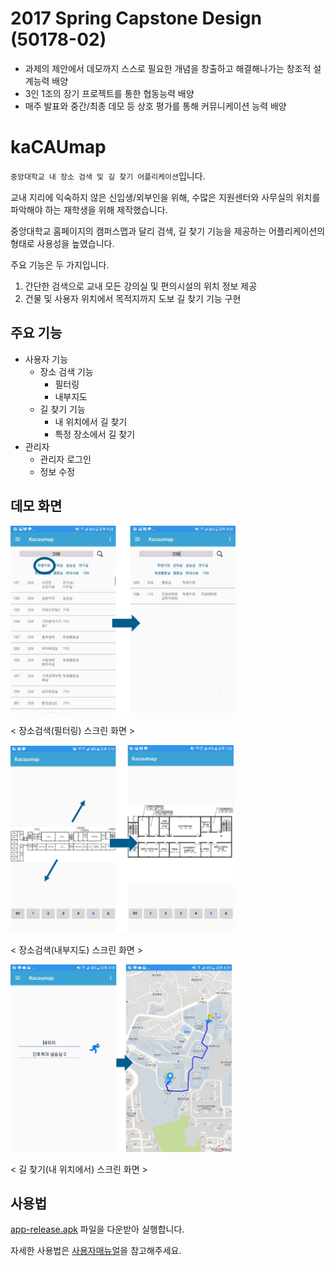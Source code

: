 # 2017 Spring Capstone Design (50178-02)
- 과제의 제안에서 데모까지 스스로 필요한 개념을 창출하고 해결해나가는 창조적 설계능력 배양
- 3인 1조의 장기 프로젝트를 통한 협동능력 배양
- 매주 발표와 중간/최종 데모 등 상호 평가를 통해 커뮤니케이션 능력 배양

# kaCAUmap
`중앙대학교 내 장소 검색 및 길 찾기 어플리케이션`입니다.

교내 지리에 익숙하지 않은 신입생/외부인을 위해, 수많은 지원센터와 사무실의 위치를 파악해야 하는 재학생을 위해 제작했습니다.

중앙대학교 홈페이지의 캠퍼스맵과 달리 검색, 길 찾기 기능을 제공하는 어플리케이션의 형태로 사용성을 높였습니다.

주요 기능은 두 가지입니다.

1.	간단한 검색으로 교내 모든 강의실 및 편의시설의 위치 정보 제공
2.	건물 및 사용자 위치에서 목적지까지 도보 길 찾기 기능 구현

## 주요 기능
- 사용자 기능
  - 장소 검색 기능
    - 필터링
    - 내부지도
  - 길 찾기 기능
    - 내 위치에서 길 찾기
    - 특정 장소에서 길 찾기
- 관리자
  - 관리자 로그인
  - 정보 수정

## 데모 화면
<img src="images/screen_search.png" height="300"></img>

< 장소검색(필터링) 스크린 화면 >

<img src="images/screen_map.png" height="300"></img>

< 장소검색(내부지도) 스크린 화면 >

<img src="images/screen_path.png" height="300"></img>

< 길 찾기(내 위치에서) 스크린 화면 >

## 사용법
[app-release.apk](https://github.com/SuhyeonHa/Kacaumap/tree/master/APK_manual/APK) 파일을 다운받아 실행합니다.

자세한 사용법은 [사용자매뉴얼](https://github.com/SuhyeonHa/Kacaumap/tree/master/APK_manual)을 참고해주세요.
